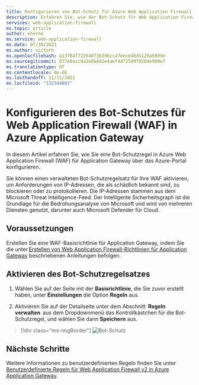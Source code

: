 ```yaml
---
title: Konfigurieren von Bot-Schutz für Azure Web Application Firewall (WAF)
description: Erfahren Sie, wie der Bot-Schutz für Web Application Firewall (WAF) in Azure Application Gateway konfiguriert wird.
services: web-application-firewall
ms.topic: article
author: vhorne
ms.service: web-application-firewall
ms.date: 07/30/2021
ms.author: victorh
ms.openlocfilehash: a13784f722648f3639bcca7eece46d5128a689de
ms.sourcegitcommit: 677e8acc9a2e8b842e4aef4472599f9264e989e7
ms.translationtype: HT
ms.contentlocale: de-DE
ms.lasthandoff: 11/11/2021
ms.locfileid: "132344881"
---
```

# <a name="configure-bot-protection-for-web-application-firewall-on-azure-application-gateway"></a>Konfigurieren des Bot-Schutzes für Web Application Firewall (WAF) in Azure Application Gateway

In diesem Artikel erfahren Sie, wie Sie eine Bot-Schutzregel in Azure Web Application Firewall (WAF) für Application Gateway über das Azure-Portal konfigurieren. 

Sie können einen verwalteten Bot-Schutzregelsatz für Ihre WAF aktivieren, um Anforderungen von IP-Adressen, die als schädlich bekannt sind, zu blockieren oder zu protokollieren. Die IP-Adressen stammen aus dem Microsoft Threat Intelligence-Feed. Der Intelligente Sicherheitsgraph ist die Grundlage für die Bedrohungsanalyse von Microsoft und wird von mehreren Diensten genutzt, darunter auch Microsoft Defender für Cloud.

## <a name="prerequisites"></a>Voraussetzungen

Erstellen Sie eine WAF-Basisrichtlinie für Application Gateway, indem Sie die unter [Erstellen von Web Application Firewall-Richtlinien für Application Gateway](create-waf-policy-ag.md) beschriebenen Anleitungen befolgen.

## <a name="enable-bot-protection-rule-set"></a>Aktivieren des Bot-Schutzregelsatzes

1. Wählen Sie auf der Seite mit der **Basisrichtlinie**, die Sie zuvor erstellt haben, unter **Einstellungen** die Option **Regeln** aus.  

2. Aktivieren Sie auf der Detailseite unter dem Abschnitt  **Regeln verwalten**  aus dem Dropdownmenü das Kontrollkästchen für die Bot-Schutzregel, und wählen Sie dann **Speichern** aus.

> [!div class="mx-imgBorder"]
> ![Bot-Schutz](../media/bot-protection/bot-protection.png)

## <a name="next-steps"></a>Nächste Schritte

Weitere Informationen zu benutzerdefinierten Regeln finden Sie unter [Benutzerdefinierte Regeln für Web Application Firewall v2 in Azure Application Gateway](custom-waf-rules-overview.md).

